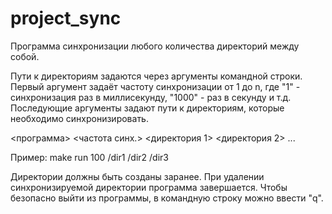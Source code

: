 # project_sync

Программа синхронизации любого количества директорий между собой.

Пути к директориям задаются через аргументы командной строки. Первый аргумент задаёт частоту синхронизации от 1 до n, где "1" - синхронизация раз в миллисекунду, "1000" - раз в секунду и т.д. Последующие аргументы задают пути к директориям, которые необходимо синхронизировать.

<программа> <частота синх.> <директория 1> <директория 2> ...

Пример: make run 100 /dir1 /dir2 /dir3

Директории должны быть созданы заранее. При удалении синхронизируемой директории программа завершается. Чтобы безопасно выйти из программы, в командную строку можно ввести "q".
